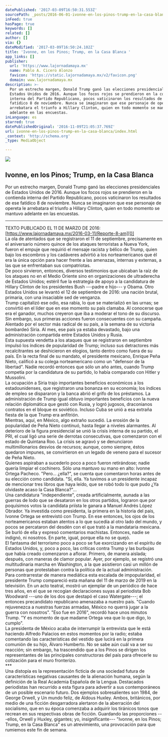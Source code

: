 ```yaml
---
datePublished: '2017-03-09T16:50:31.553Z'
sourcePath: _posts/2016-06-01-ivonne-en-los-pinos-trump-en-la-casa-blanca.md
inFeed: true
hasPage: true
keywords: []
related: []
author: []
via: {}
dateModified: '2017-03-09T16:50:24.102Z'
title: 'Ivonne, en los Pinos; Trump, en la Casa Blanca '
app_links: []
publisher:
  url: 'https://www.lajornadamaya.mx'
  name: Pablo A. Cicero Alonzo
  favicon: 'https://static.lajornadamaya.mx/v2/favicon.png'
  domain: www.lajornadamaya.mx
description: >-
  Por un estrecho margen, Donald Trump ganó las elecciones presidenciales de
  Estados Unidos de 2016. Aunque los focos rojos se prendieron en la contienda
  interna del Partido Republicano, pocos vaticinaron los resultados de ese
  fatídico 8 de noviembre. Nunca se imaginaron que ese personaje de opereta le
  arrebatara el triunfo a Hillary Clinton, quien en todo momento se mantuvo
  adelante en las encuestas.
inLanguage: es
starred: true
datePublishedOriginal: '2016-11-09T21:05:37.769Z'
url: ivonne-en-los-pinos-trump-en-la-casa-blanca/index.html
_context: 'http://schema.org'
_type: MediaObject

---
```

<article style=""><img src="https://s3-us-west-2.amazonaws.com/the-grid-img/p/7be7e857b2ebb357dfd424882fdf709fcde6bc9c.jpg" /><h1>Ivonne, en los Pinos; Trump, en la Casa Blanca </h1></article>

Por un estrecho margen, Donald Trump ganó las elecciones presidenciales de Estados Unidos de 2016\. Aunque los focos rojos se prendieron en la contienda interna del Partido Republicano, pocos vaticinaron los resultados de ese fatídico 8 de noviembre. Nunca se imaginaron que ese personaje de opereta le arrebatara el triunfo a Hillary Clinton, quien en todo momento se mantuvo adelante en las encuestas.

---

TEXTO PUBLICADO EL 11 DE MARZO DE 2016: [https://www.lajornadamaya.mx/2016-03-11/Reporte-8-am][0]  
La ola de atentados que se registraron el 11 de septiembre, precisamente en el aniversario número quince de los ataques terroristas a Nueva York, fueron el empuje que requirió el mensaje racista y bélico de Trump, quien bajo los escombros y los cadáveres advirtió a los norteamericanos que él era la única opción para hacer frente a las amenazas, internas y externas, a las que se enfrentaban sus compatriotas.  
De poco sirvieron, entonces, diversos testimonios que ubicaban la raíz de los ataques no en el Medio Oriente sino en organizaciones de ultraderecha de Estados Unidos; estéril fue la estrategia de apoyo a la candidatura de Hillary Clinton de los presidentes Bush ---padre e hijo--- y Obama. Otro Estados Unidos se levantó el 12 de septiembre de 2016: una nación brutal, primaria, con una insaciable sed de venganza.   
Trump capitalizó ese odio, esa rabia, lo que se materializó en las urnas; se convirtió en el líder que en ese momento su país clamaba. Al conocerse que era el ganador, muchos creyeron que iba a moderar el tono de su discurso. Sin embargo, sus primeras acciones fueron consecuentes con su campaña. Alentado por el sector más radical de su país, a la semana de su victoria bombardeó Siria. Al mes, ese país ya estaba devastado, bajo una administración compartida entre Estados Unidos y Rusia.  
Esta supuesta vendetta a los ataques que se registraron en septiembre impulsó los índices de popularidad de Trump; incluso sus detractores más recalcitrantes se deshicieron en elogios, tanto dentro como fuera de su país. En la recta final de su mandato, el presidente mexicano, Enrique Peña Nieto, calificó a su colega norteamericano como un "defensor de la libertad". Nadie recordó entonces que sólo un año antes, cuando Trump competía por la candidatura de su partido, lo había comparado con Hitler y Mussolini.   
La ocupación a Siria trajo importantes beneficios económicos a los estadounidenses, que registraron una bonanza en su economía; los índices de empleo se dispararon y la banca abrió el grifo de los préstamos. La administración de Trump igual obtuvo importantes beneficios con la nueva relación diplomática que gestó con Rusia, y logró jugosos, draconianos contratos en el bloque ex soviético. Incluso Cuba se unió a esa extraña fiesta de la que Trump era anfitrión.   
Mientras, aquí, en México, algo extraño sucedió. La erosión de la popularidad de Peña Nieto continuó, hasta llegar a niveles alarmantes. Al deterioro de la figura presidencial se unió la crisis interna de su partido, el PRI, el cual ligó una serie de derrotas consecutivas, que comenzaron con el estado de Quintana Roo. La crisis se agravó y se denunciaron multimillonarios desvíos de recursos; aunque, como siempre, éstos quedaron impunes, se convirtieron en un legado de veneno para el sucesor de Peña Nieto.   
Quienes aspiraban a sucederlo poco a poco fueron retirándose; nadie quería limpiar el cochinero. Sólo una mantuvo su mano en alto: Ivonne Ortega Pacheco. "Pero... ¿ella?", se cuenta que comentaron horas antes de su elección como candidata. "Sí, ella. Ya tuvimos a un presidente incapaz de mencionar tres libros que haya leído, que se robó todo lo que pudo ¿Ya olvidaste acaso la Casa Blanca?"...   
Una candidatura "independiente", creada artificialmente, aunada a las guerras de lodo que se desataron en los otros partidos, lograron que por poquísimos votos la candidata priísta le ganara a Manuel Andrés López Obrador. Ya investida como presidenta, la primera en la historia del país, Ivonne Ortega se entrevistó con Trump. En ese entonces, los ojos de los norteamericanos estaban atentos a lo que sucedía al otro lado del mundo, y pocos se percataron del desdén con el que trató a la mandataria mexicana. Se burló de ella y expresó comentarios machistas. Entonces, nadie se indignó, ni nosotros. En parte, igual, porque ella no se quejó.   
El fantasma del terrorismo poco a poco se fue exorcizando en el espíritu de Estados Unidos, y, poco a poco, las críticas contra Trump y las burbujas que había creado comenzaron a aflorar. Primero, de manera aislada; después, con maneras de clamor popular. Ayer, por ejemplo, se registró una multitudinaria marcha en Washington, a la que asistieron casi un millón de personas que protestaban contra la política de la actual administración.   
Para contrarrestar de manera mediática esta escalada de impopularidad, el presidente Trump compareció esta mañana del 11 de marzo de 2019 en la televisión. En un acto teatral, mostró un ejemplar de un periódico de hace tres años, en el que se recogían declaraciones suyas al periodista Bob Woodward ---uno de los dos que destapó el caso Watergate---; el entonces precandidato republicano amenazaba a nuestro país. "Cuando rejuvenezca a nuestras fuerzas armadas, México no querrá jugar a la guerra con nosotros". "Eso fue en 2016", recordó hace unos minutos Trump. "Y es momento de que madame Ortega vea que lo que digo, lo cumplo".   
La presidenta de México acaba de interrumpir la entrevista que le está haciendo Alfredo Palacios en estos momentos por la radio; estaba comentando las características del vestido que lucirá en la primera comunión de su hijo, Álvaro Humberto. No se sabe aún cuál va a ser su reacción; sin embargo, ha trascendido que a los Pinos se dirigen los representantes de las principales constructoras del país para ofrecerle su cotización para el muro fronterizo.   
\*\*\*  
Una distopía es la representación ficticia de una sociedad futura de características negativas causantes de la alienación humana, según la definición de la Real Academia Española de la Lengua. Destacados periodistas han recurrido a esta figura para advertir a sus contemporáneos de un posible escenario futuro. Dos ejemplos sobresalientes son 1984, de George Orwell, y Un mundo feliz, de Aldous Huxley. Ambos, británicos, por medio de una ficción desgarradora alertaron de la aberración del socialismo, que en su época comenzaba a adquirir los tiránicos tonos que recrean en sus respectivas obras de ficción. Guardando las proporciones ---ellos, Orwell y Huxley, gigantes; yo, insignificante--- "Ivonne, en los Pinos; Trump, en la Casa Blanca" es un atrevimiento, una provocación para que rumiemos este fin de semana.

[0]: https://www.lajornadamaya.mx/2016-03-11/Reporte-8-am